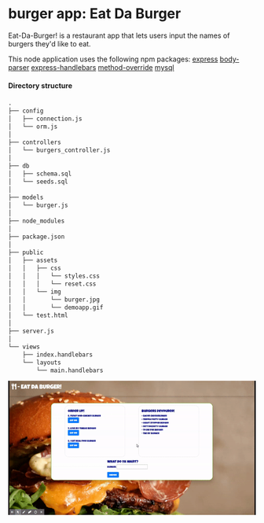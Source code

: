 # burger app: Eat Da Burger

Eat-Da-Burger! is a restaurant app that lets users input the names of burgers they'd like to eat.

This node application uses the following npm packages: 
[express](https://www.npmjs.com/package/express)
[body-parser](https://www.npmjs.com/package/body-parser) 
[express-handlebars](https://www.npmjs.com/package/express-handlebars)
[method-override](https://www.npmjs.com/package/method-override)
[mysql](https://www.npmjs.com/package/mysql)

#### Directory structure

```
.
├── config
│   ├── connection.js
│   └── orm.js
│ 
├── controllers
│   └── burgers_controller.js
│
├── db
│   ├── schema.sql
│   └── seeds.sql
│
├── models
│   └── burger.js
│ 
├── node_modules
│ 
├── package.json
│
├── public
│   ├── assets
│   │   ├── css
│   │   │   └── styles.css
│   │   │   └── reset.css
│   │   └── img
│   │       └── burger.jpg
│   │       └── demoapp.gif
│   └── test.html
│
├── server.js
│
└── views
    ├── index.handlebars
    └── layouts
        └── main.handlebars
```

![demo of app](https://github.com/r-ruiz/burger/blob/master/public/assets/img/demoapp.gif)